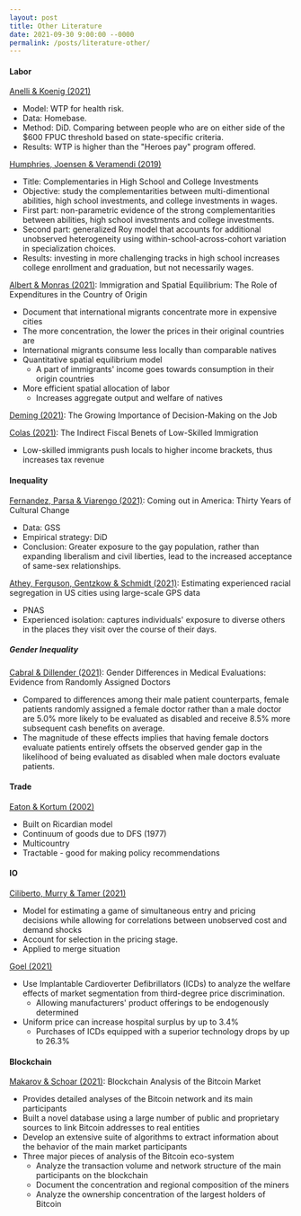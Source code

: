 ```yaml
---
layout: post
title: Other Literature
date: 2021-09-30 9:00:00 --0000
permalink: /posts/literature-other/
---
```


#### Labor

[Anelli & Koenig (2021)](https://www.andrew.cmu.edu/user/fkoenig/The_willingness_to_pay21jul26.pdf)
- Model: WTP for health risk.
- Data: Homebase.
- Method: DiD. Comparing between people who are on either side of the $600 FPUC threshold based on state-specific criteria.
- Results: WTP is higher than the "Heroes pay" program offered.

[Humphries, Joensen & Veramendi (2019)](https://johnerichumphries.com/Humphries_Joensen_and_Veramendi_2018wp.pdf)
- Title: Complementaries in High School and College Investments
- Objective: study the complementarities between multi-dimentional abilities, high school investments, and college investments in wages.
- First part: non-parametric evidence of the strong complementarities between abilities, high school investments and college investments.
- Second part: generalized Roy model that accounts for additional unobserved heterogeneity using within-school-across-cohort variation in specialization choices.
- Results: investing in more challenging tracks in high school increases college enrollment and graduation, but not necessarily wages.

[Albert & Monras (2021)](https://joanmonras.weebly.com/uploads/7/6/7/9/76790475/city_size_migrant_wages_v44.pdf): Immigration and Spatial Equilibrium: The Role of Expenditures in the Country of Origin
- Document that international migrants concentrate more in expensive cities
- The more concentration, the lower the prices in their original countries are
- International migrants consume less locally than comparable natives
- Quantitative spatial equilibrium model
    - A part of immigrants' income goes towards consumption in their origin countries
- More efficient spatial allocation of labor
    - Increases aggregate output and welfare of natives

[Deming (2021)](https://static1.squarespace.com/static/60832ecef615231cedd30911/t/608ac748511a8406d2300b72/1619707720285/Deming_Decisions_April2021.pdf): The Growing Importance of Decision-Making on the Job

[Colas (2021)](https://drive.google.com/file/d/12RBQeGmUefbAWa8ZzM6vULi5ehIE3lNz/view): The Indirect Fiscal Benets of Low-Skilled Immigration
- Low-skilled immigrants push locals to higher income brackets, thus increases tax revenue

#### Inequality
[Fernandez, Parsa & Viarengo (2021)](http://applied-microecon.wp.st-andrews.ac.uk/files/2021/09/comingout_revision_september2021.pdf): Coming out in America: Thirty Years of Cultural Change
- Data: GSS
- Empirical strategy: DiD
- Conclusion: Greater exposure to the gay population, rather than expanding liberalism and civil liberties, lead to the increased acceptance of same-sex relationships.

[Athey, Ferguson, Gentzkow & Schmidt (2021)](https://www.pnas.org/content/pnas/118/46/e2026160118.full.pdf): Estimating experienced racial segregation in US cities using large-scale GPS data
- PNAS
- Experienced isolation: captures individuals' exposure to diverse others in the places they visit over the course of their days.

##### Gender Inequality
[Cabral & Dillender (2021)](https://www.nber.org/papers/w29541?utm_campaign=ntwh&utm_medium=email&utm_source=ntwg17): Gender Differences in Medical Evaluations: Evidence from Randomly Assigned Doctors
- Compared to differences among their male patient counterparts, female patients randomly assigned a female doctor rather than a male doctor are 5.0% more likely to be evaluated as disabled and receive 8.5% more subsequent cash benefits on average.
- The magnitude of these effects implies that having female doctors evaluate patients entirely offsets the observed gender gap in the likelihood of being evaluated as disabled when male doctors evaluate patients.

#### Trade

[Eaton & Kortum (2002)](http://www.lukasz-drozd.com/uploads/4/3/1/8/43183209/econ871notes_tex.pdf)
- Built on Ricardian model
- Continuum of goods due to DFS (1977)
- Multicountry
- Tractable - good for making policy recommendations

#### IO

[Ciliberto, Murry & Tamer (2021)](https://www.journals.uchicago.edu/doi/abs/10.1086/715848)
- Model for estimating a game of simultaneous entry and pricing decisions while allowing for correlations between unobserved cost and demand shocks
- Account for selection in the pricing stage.
- Applied to merge situation

[Goel (2021)](https://kritikagoel.github.io/research/)
- Use Implantable Cardioverter Defibrillators (ICDs) to analyze the welfare effects of market segmentation from third-degree price discrimination.
    - Allowing manufacturers' product offerings to be endogenously determined
- Uniform price can increase hospital surplus by up to 3.4%
    - Purchases of ICDs equipped with a superior technology drops by up to 26.3%

#### Blockchain

[Makarov & Schoar (2021)](https://www.nber.org/papers/w29396?utm_campaign=ntwh&utm_medium=email&utm_source=ntwg17): Blockchain Analysis of the Bitcoin Market
- Provides detailed analyses of the Bitcoin network and its main participants
- Built a novel database using a large number of public and proprietary sources to link Bitcoin addresses to real entities
- Develop an extensive suite of algorithms to extract information about the behavior of the main market participants
- Three major pieces of analysis of the Bitcoin eco-system
    - Analyze the transaction volume and network structure of the main participants on the blockchain
    - Document the concentration and regional composition of the miners
    - Analyze the ownership concentration of the largest holders of Bitcoin